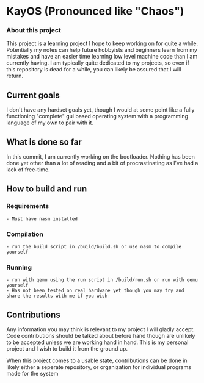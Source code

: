 # KayOS (Pronounced like "Chaos")

### About this project

This project is a learning project I hope to keep working on for quite a while. Potentially my notes can help future hobbyists and beginners learn from my mistakes and have an easier time learning low level machine code than I am currently having. I am typically quite dedicated to my projects, so even if this repository is dead for a while, you can likely be assured that I will return.

## Current goals

I don't have any hardset goals yet, though I would at some point like a fully functioning "complete" gui based operating system with a programming language of my own to pair with it.

## What is done so far

In this commit, I am currently working on the bootloader. Nothing has been done yet other than a lot of reading and a bit of procrastinating as I've had a lack of free-time.

## How to build and run

### Requirements
    - Must have nasm installed

### Compilation
    - run the build script in /build/build.sh or use nasm to compile yourself

### Running
    - run with qemu using the run script in /build/run.sh or run with qemu yourself
    - Has not been tested on real hardware yet though you may try and share the results with me if you wish

## Contributions

Any information you may think is relevant to my project I will gladly accept. Code contributions should be talked about before hand though are unlikely to be accepted unless we are working hand in hand. This is my personal project and I wish to build it from the ground up.

When this project comes to a usable state, contributions can be done in likely either a seperate repository, or organization for individual programs made for the system
